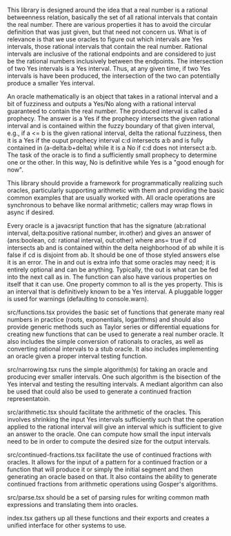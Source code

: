 This library is designed around the idea that a real number is a rational betweenness relation, basically the set of all rational intervals that contain the real number. There are various properties it has to avoid the circular definition that was just given, but that need not concern us. What is of relevance is that we use oracles to figure out which intervals are Yes intervals, those rational intervals that contain the real number. Rational intervals are inclusive of the rational endpoints and are considered to just be the rational numbers inclusively between the endpoints. The intersection of two Yes intervals is a Yes interval. Thus, at any given time, if two Yes intervals is have been produced, the intersection of the two can potentially produce a smaller Yes interval.

An oracle mathematically is an object that takes in a rational interval and a bit of fuzziness and outputs a Yes/No along with a rational interval guaranteed to contain the real number. The produced interval is called a prophecy. The answer is a Yes if the prophecy intersects the given rational interval and is contained within the fuzzy boundary of that given interval, e.g., if a <= b is the given rational interval, delta the rational fuzziness, then it is a Yes if the ouput prophecy interval c:d intersects a:b and is fully contained in (a-delta:b+delta) while it is a No if c:d does not intersect a:b. The task of the oracle is to find a sufficiently small prophecy to determine one or the other. In this way, No is definitive while Yes is a "good enough for now".

This library should provide a framework for programmatically realizing such oracles, particularly supporting arithmetic with them and providing the basic common examples that are usually worked with. All oracle operations are synchronous to behave like normal arithmetic; callers may wrap flows in async if desired.

Every oracle is a javacsript function that has the signature (ab:rational interval, delta:positive rational number, in:other) and gives an answer of (ans:boolean, cd: rational interval, out:other) where ans= true if cd intersects ab and is contained within the delta neighborhood of ab while it is false if cd is disjoint from ab. It should be one of those styled answers else it is an error. The in and out is extra info that some oracles may need; it is entirely optional and can be anything. Typically, the out is what can be fed into the next call as in. The function can also have various properties on itself that it can use. One property common to all is the yes property. This is an interval that is definitively known to be a Yes interval. A pluggable logger is used for warnings (defaulting to console.warn).

src/functions.tsx provides the basic set of functions that generate many real numbers in practice (roots, exponentials, logarithms) and should also provide generic methods such as Taylor series or differential equations for creating new functions that can be used to generate a real number oracle. It also includes the simple conversion of rationals to oracles, as well as converting rational intervals to a stub oracle. It also includes implementing an oracle given a proper interval testing function. 

src/narrowing.tsx runs the simple algorithm(s) for taking an oracle and producing ever smaller intervals. One such algorithm is the bisection of the Yes interval and testing the resulting intervals. A mediant algorithm can also be used that could also be used to generate a continued fraction representatoin.

src/arithmetic.tsx should facilitate the arithmetic of the oracles. This involves shrinking the input Yes intervals sufficiently such that the operation applied to the rational interval will give an interval which is sufficient to give an answer to the oracle. One can compute how small the input intervals need to be in order to compute the desired size for the output intervals.

src/continued-fractions.tsx facilitate the use of continued fractions with oracles. It allows for the input of a pattern for a continued fraction or a function that will produce it or simply the initial segment and then generating an oracle based on that. It also contains the ability to generate continued fractions from arithmetic operations using Gosper's algorithms.

src/parse.tsx should be a set of parsing rules for writing common math expressions and translating them into oracles. 

index.tsx gathers up all these functions and their exports and creates a unified interface for other systems to use. 
